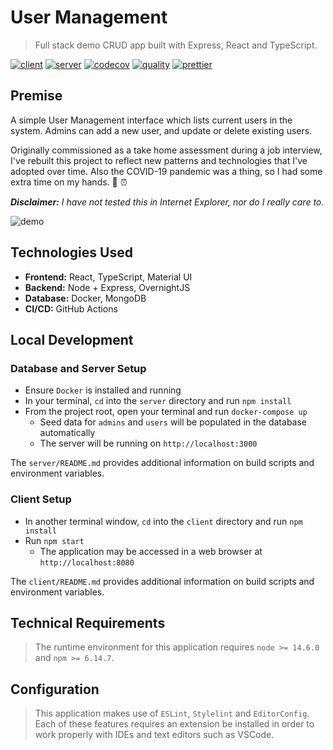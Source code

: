 # User Management

> Full stack demo CRUD app built with Express, React and TypeScript.

[![client](https://github.com/dzervoudakes/user-management/workflows/Client/badge.svg)](https://github.com/dzervoudakes/user-management/actions)
[![server](https://github.com/dzervoudakes/user-management/workflows/Server/badge.svg)](https://github.com/dzervoudakes/user-management/actions)
[![codecov](https://codecov.io/gh/dzervoudakes/user-management/branch/main/graph/badge.svg)](https://codecov.io/gh/dzervoudakes/user-management)
[![quality](https://app.codacy.com/project/badge/Grade/373b659cba7b4b8cb0f275db57c3ef38)](https://www.codacy.com/gh/dzervoudakes/user-management/dashboard?utm_source=github.com&amp;utm_medium=referral&amp;utm_content=dzervoudakes/user-management&amp;utm_campaign=Badge_Grade)
[![prettier](https://img.shields.io/badge/code_style-prettier-ff69b4.svg)](https://prettier.io/)

## Premise

A simple User Management interface which lists current users in the system. Admins can add a new user, and update or delete existing users.

Originally commissioned as a take home assessment during a job interview, I've rebuilt this project to reflect new patterns and
technologies that I've adopted over time. Also the COVID-19 pandemic was a thing, so I had some extra time on my hands. 🦠 ⏰

_**Disclaimer:** I have not tested this in Internet Explorer, nor do I really care to._

![demo](demo.gif)

## Technologies Used

- **Frontend:** React, TypeScript, Material UI
- **Backend:** Node + Express, OvernightJS
- **Database:** Docker, MongoDB
- **CI/CD:** GitHub Actions

## Local Development

### Database and Server Setup

- Ensure `Docker` is installed and running
- In your terminal, `cd` into the `server` directory and run `npm install`
- From the project root, open your terminal and run `docker-compose up`
  - Seed data for `admins` and `users` will be populated in the database automatically
  - The server will be running on `http://localhost:3000`

The `server/README.md` provides additional information on build scripts and environment variables.

### Client Setup

- In another terminal window, `cd` into the `client` directory and run `npm install`
- Run `npm start`
  - The application may be accessed in a web browser at `http://localhost:8080`

The `client/README.md` provides additional information on build scripts and environment variables.

## Technical Requirements

> The runtime environment for this application requires `node >= 14.6.0` and `npm >= 6.14.7`.

## Configuration

> This application makes use of `ESLint`, `Stylelint` and `EditorConfig`. Each of these features requires
> an extension be installed in order to work properly with IDEs and text editors such as VSCode.
